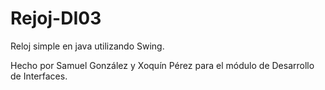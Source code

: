 # Rejoj-DI03
Reloj simple en java utilizando Swing.

Hecho por Samuel González y Xoquín Pérez para el módulo de Desarrollo de Interfaces.

